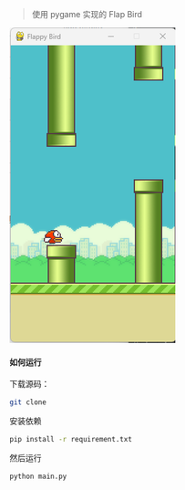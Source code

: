 
> 使用 pygame 实现的 Flap Bird

![截图](play_demo/demo_1.png)

#### 如何运行
下载源码：
```bash
git clone 
```
安装依赖
```bash
pip install -r requirement.txt
```
然后运行
```bash
python main.py
```

